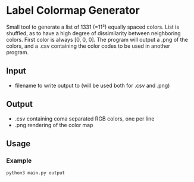 # Label Colormap Generator
Small tool to generate a list of 1331 (=11³) equally spaced colors.
List is shuffled, as to have a high degree of dissimilarity between neighboring colors.
First color is always [0, 0, 0].
The program will output a .png of the colors, and a .csv containing the color codes to be used in another program.

## Input
- filename to write output to (will be used both for .csv and .png)

## Output
- .csv containing coma separated RGB colors, one per line
- .png rendering of the color map

## Usage
### Example
`python3 main.py output`